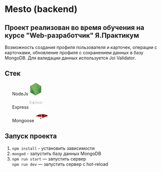 # Mesto (backend)
## Проект реализован во время обучения на курсе "Web-разработчик" Я.Практикум

Возможность создания профиля пользователя и карточек, операции с карточками, обновление профиля с сохранением данных в базу MongoDB. Для валидации данных используется Joi Validator.
## Стек

<ul style="list-style-type:none; display: flex; flex-direction:column;">
  <li>NodeJs <img src='https://github.com/github/explore/blob/main/topics/nodejs/nodejs.png' style='width:40px;height:40px;'/></li>
  <li>Express <img src='https://github.com/github/explore/blob/main/topics/express/express.png' style='width:40px;height:40px;'/></li>
  <li>Mongoose <img src='https://github.com/github/explore/blob/main/topics/mongoose/mongoose.png' style='width:40px;height:40px;'/></li>
</ul>

## Запуск проекта
1. `npm install` - установить зависимости
2. `mongod` - запустить базу данных MongoDB
3. `npm run start` — запустить сервер   
`npm run dev` — запустить сервер с hot-reload
